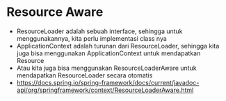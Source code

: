 # Resource Aware
* ResourceLoader adalah sebuah interface, sehingga untuk menggunakannya, kita perlu implementasi class nya
* ApplicationContext adalah turunan dari ResourceLoader, sehingga kita juga bisa menggunakan ApplicationContext untuk mendapatkan Resource
* Atau kita juga bisa menggunakan ResourceLoaderAware untuk mendapatkan ResourceLoader secara otomatis
* https://docs.spring.io/spring-framework/docs/current/javadoc-api/org/springframework/context/ResourceLoaderAware.html 
